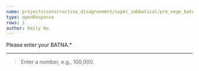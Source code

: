 ```yaml
---
name: projects/constructive_disagreement/super_sabbatical/pre_nego_batna.md
type: openResponse
rows: 1
author: Emily Hu
---
```


Please enter your BATNA.\*

---

> Enter a number, e.g., 100,000.
